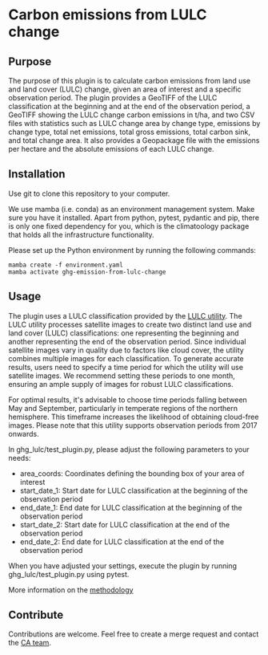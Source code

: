 # Carbon emissions from LULC change

## Purpose

The purpose of this plugin is to calculate carbon emissions from land use and land cover (LULC) change, given an area of
interest and a specific observation period. The plugin provides a GeoTIFF of the LULC classification at the beginning
and at the end of the observation period, a GeoTIFF showing the LULC change carbon emissions in t/ha, and two CSV files
with statistics such as LULC change area by change type, emissions by change type, total net emissions, total gross
emissions, total carbon sink, and total change area. It also provides a Geopackage file with the emissions per hectare
and the absolute emissions of each LULC change.

## Installation

Use git to clone this repository to your computer.

We use mamba (i.e. conda) as an environment management system. Make sure you have it installed. Apart from python,
pytest, pydantic and pip, there is only one fixed dependency for you, which is the climatoology package that holds all
the infrastructure functionality.

Please set up the Python environment by running the following commands:

```
mamba create -f environment.yaml
mamba activate ghg-emission-from-lulc-change
```

## Usage

The plugin uses a LULC classification provided by
the [LULC utility](https://gitlab.gistools.geog.uni-heidelberg.de/climate-action/lulc-utility). The LULC utility
processes satellite images to create two distinct land use and land cover (LULC) classifications: one representing the
beginning and another representing the end of the observation period. Since individual satellite images vary in quality
due to factors like cloud cover, the utility combines multiple images for each classification. To generate accurate
results, users need to specify a time period for which the utility will use satellite images. We recommend setting these
periods to one month, ensuring an ample supply of images for robust LULC classifications.

For optimal results, it's advisable to choose time periods falling between May and September, particularly in temperate
regions of the northern hemisphere. This timeframe increases the likelihood of obtaining cloud-free images. Please note
that this utility supports observation periods from 2017 onwards.

In ghg_lulc/test_plugin.py, please adjust the following parameters to your needs:

- area_coords: Coordinates defining the bounding box of your area of interest
- start_date_1: Start date for LULC classification at the beginning of the observation period
- end_date_1: End date for LULC classification at the beginning of the observation period
- start_date_2: Start date for LULC classification at the end of the observation period
- end_date_2: End date for LULC classification at the end of the observation period

When you have adjusted your settings, execute the plugin by running ghg_lulc/test_plugin.py using pytest.

More information on the [methodology](resources/methodology.md)

## Contribute

Contributions are welcome. Feel free to create a merge request and contact
the [CA team](mailto:climate-action@heigit.org).